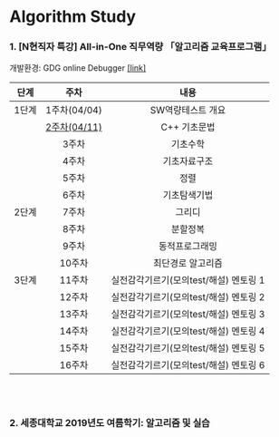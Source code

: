 # Algorithm Study


### 1. [N현직자 특강] All-in-One 직무역량 「알고리즘 교육프로그램」
개발환경: GDG online Debugger [[link]](http://www.onlinegdb.com/)

|단계|주차|내용|
|:--:|:--:|:--:|
|1단계|1주차(04/04)|SW역량테스트 개요|
||[2주차(04/11)](https://github.com/kimkyeongnam/Algorithm/tree/master/%5BN%ED%98%84%EC%A7%81%EC%9E%90%20%ED%8A%B9%EA%B0%95%5D%20All-in-One%20%EC%A7%81%EB%AC%B4%EC%97%AD%EB%9F%89%20%E3%80%8C%EC%95%8C%EA%B3%A0%EB%A6%AC%EC%A6%98%20%EA%B5%90%EC%9C%A1%ED%94%84%EB%A1%9C%EA%B7%B8%EB%9E%A8%E3%80%8D/2%EC%A3%BC%EC%B0%A8(190411))|C++ 기초문법|
||3주차|기초수학|
||4주차|기초자료구조|
||5주차|정렬|
||6주차|기초탐색기법|
|2단계|7주차|그리디|
||8주차|분할정복|
||9주차|동적프로그래밍|
||10주차|최단경로 알고리즘|
|3단계|11주차|실전감각기르기(모의test/해설) 멘토링 1|
||12주차|실전감각기르기(모의test/해설) 멘토링 2|
||13주차|실전감각기르기(모의test/해설) 멘토링 3|
||14주차|실전감각기르기(모의test/해설) 멘토링 4|
||15주차|실전감각기르기(모의test/해설) 멘토링 5|
||16주차|실전감각기르기(모의test/해설) 멘토링 6|

<br><br>

### 2. 세종대학교 2019년도 여름학기: 알고리즘 및 실습
